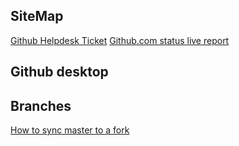 ## SiteMap
[Github Helpdesk Ticket](https://support.github.com/tickets/personal/0)
[Github.com status live report](https://www.githubstatus.com/)


## Github desktop

## Branches

[How to sync master to a fork](https://help.github.com/articles/syncing-a-fork/)




